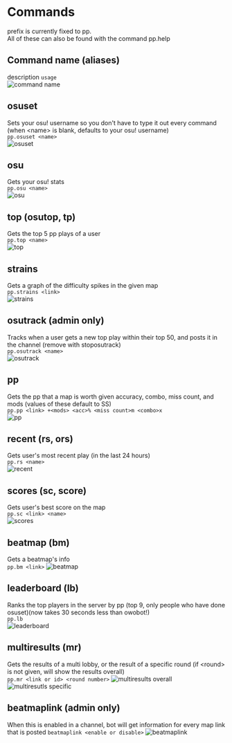 # Commands
prefix is currently fixed to pp.  
All of these can also be found with the command pp.help <command>  
## Command name (aliases)
description
`usage`  
![command name](https://cdn.discordapp.com/attachments/644268290474115075/782993756802252860/unknown.png)
## osuset
Sets your osu! username so you don't have to type it out every command (when \<name> is blank, defaults to your osu! username)  
`pp.osuset <name>`  
![osuset](https://cdn.discordapp.com/attachments/437091189792047125/782988806050807808/unknown.png)  
## osu
Gets your osu! stats  
`pp.osu <name>`  
![osu](https://cdn.discordapp.com/attachments/644268290474115075/782989222004129822/unknown.png)  
## top (osutop, tp)
Gets the top 5 pp plays of a user  
`pp.top <name>`  
![top](https://cdn.discordapp.com/attachments/644268290474115075/782990219230183434/unknown.png)  
## strains  
Gets a graph of the difficulty spikes in the given map  
`pp.strains <link>`  
![strains](https://cdn.discordapp.com/attachments/644268290474115075/782990812358246491/unknown.png)  
## osutrack (admin only)  
Tracks when a user gets a new top play within their top 50, and posts it in the channel (remove with stoposutrack)  
`pp.osutrack <name>`  
![osutrack](https://cdn.discordapp.com/attachments/644268290474115075/782991443823558656/unknown.png)
## pp
Gets the pp that a map is worth given accuracy, combo, miss count, and mods (values of these default to SS)  
`pp.pp <link> +<mods> <acc>% <miss count>m <combo>x`   
![pp](https://cdn.discordapp.com/attachments/644268290474115075/782989866115792926/unknown.png)
## recent (rs, ors)
Gets user's most recent play (in the last 24 hours)  
`pp.rs <name>`  
![recent](https://cdn.discordapp.com/attachments/644268290474115075/782994039552606228/unknown.png)  
## scores (sc, score)
Gets user's best score on the map  
`pp.sc <link> <name>`  
![scores](https://cdn.discordapp.com/attachments/644268290474115075/782994492503359518/unknown.png)
## beatmap (bm)
Gets a beatmap's info  
`pp.bm <link>`
![beatmap](https://cdn.discordapp.com/attachments/644268290474115075/782994799883452446/unknown.png)
## leaderboard (lb)
Ranks the top players in the server by pp (top 9, only people who have done osuset)(now takes 30 seconds less than owobot!)  
`pp.lb`  
![leaderboard](https://cdn.discordapp.com/attachments/644268290474115075/782995208236695622/unknown.png)
## multiresults (mr)
Gets the results of a multi lobby, or the result of a specific round (if \<round> is not given, will show the results overall)  
`pp.mr <link or id> <round number>`
![multiresults overall](https://cdn.discordapp.com/attachments/644268290474115075/782995995336245298/unknown.png)  
![multiresutls specific](https://cdn.discordapp.com/attachments/644268290474115075/782996220435628062/unknown.png)
## beatmaplink (admin only)
When this is enabled in a channel, bot will get information for every map link that is posted
`beatmaplink <enable or disable>`
![beatmaplink](https://cdn.discordapp.com/attachments/782996958871683153/782997169262821386/unknown.png)
